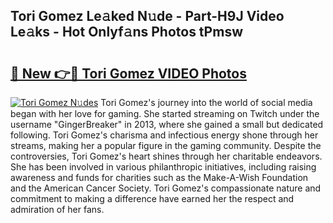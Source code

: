 ## Tori Gomez Le𝚊ked N𝚞de - Part-H9J Video Le𝚊ks - Hot Onlyf𝚊ns Photos tPmsw

# <h2><a href="http://ab57035.deff.icu/?id=Tori+Gomez">🔗 New 👉🔴 Tori Gomez VIDEO Photos</a></h2>

[![Tori Gomez N𝚞des](https://i.imgur.com/rIISA9y.gif)](http://ab57035.deff.icu/?id=Tori+Gomez)
Tori Gomez's journey into the world of social media began with her love for gaming. She started streaming on Twitch under the username "GingerBreaker" in 2013, where she gained a small but dedicated following. Tori Gomez's charisma and infectious energy shone through her streams, making her a popular figure in the gaming community. Despite the controversies, Tori Gomez's heart shines through her charitable endeavors. She has been involved in various philanthropic initiatives, including raising awareness and funds for charities such as the Make-A-Wish Foundation and the American Cancer Society. Tori Gomez's compassionate nature and commitment to making a difference have earned her the respect and admiration of her fans.
